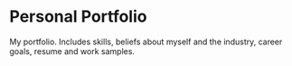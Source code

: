 # Personal Portfolio
My portfolio. Includes skills, beliefs about myself and the industry, career goals, resume and work samples.
